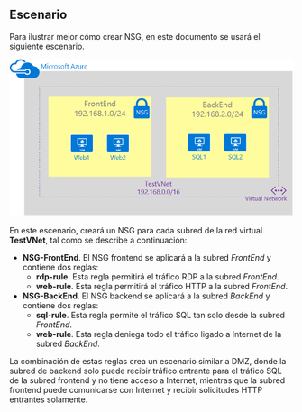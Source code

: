 ## Escenario

Para ilustrar mejor cómo crear NSG, en este documento se usará el siguiente escenario.

![Escenario de red virtual](./media/virtual-networks-create-nsg-scenario-include/figure1.png)

En este escenario, creará un NSG para cada subred de la red virtual **TestVNet**, tal como se describe a continuación:

- **NSG-FrontEnd**. El NSG frontend se aplicará a la subred *FrontEnd* y contiene dos reglas:	
	- **rdp-rule**. Esta regla permitirá el tráfico RDP a la subred *FrontEnd*.
	- **web-rule**. Esta regla permitirá el tráfico HTTP a la subred *FrontEnd*.
- **NSG-BackEnd**. El NSG backend se aplicará a la subred *BackEnd* y contiene dos reglas:	
	- **sql-rule**. Esta regla permite el tráfico SQL tan solo desde la subred *FrontEnd*.
	- **web-rule**. Esta regla deniega todo el tráfico ligado a Internet de la subred *BackEnd*.

La combinación de estas reglas crea un escenario similar a DMZ, donde la subred de backend solo puede recibir tráfico entrante para el tráfico SQL de la subred frontend y no tiene acceso a Internet, mientras que la subred frontend puede comunicarse con Internet y recibir solicitudes HTTP entrantes solamente.
 

<!---HONumber=Oct15_HO3-->